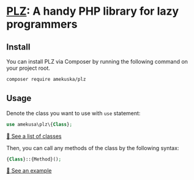 # [PLZ](http://amekusa.github.io/plz/namespace-amekusa.plz.html): A handy PHP library for lazy programmers

## Install
You can install PLZ via Composer by running the following command on your project root.

```sh
composer require amekuska/plz
```

## Usage
Denote the class you want to use with `use` statement:

```php
use amekusa\plz\{Class};
```

[:closed_book: See a list of classes](http://amekusa.github.io/plz/namespace-amekusa.plz.html)

Then, you can call any methods of the class by the following syntax:

```php
{Class}::{Method}();
```

[:bookmark: See an example ](http://amekusa.github.io/plz/class-amekusa.plz.str.html#_replace_nl)
